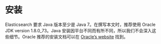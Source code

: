 # 安装

Elasticsearch 要求 Java 版本至少是 Java 7。在撰写本文时，推荐使用 Oracle JDK version 1.8.0_73。Java 安装因平台不同而有所不同，所以我们不会深入这些细节。Oracle 推荐的安装文档可以在 [Oracle’s website](http://docs.oracle.com/javase/8/docs/technotes/guides/install/install_overview.html) 找到。